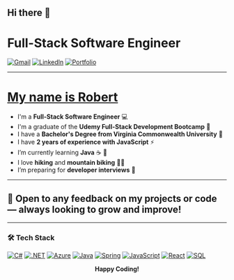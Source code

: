 ## Hi there 👋

# Full-Stack Software Engineer

[![Gmail](https://img.shields.io/badge/Gmail-D14836?style=for-the-badge&logo=gmail&logoColor=white)](mailto:cossrca@gmail.com)
[![LinkedIn](https://img.shields.io/badge/LinkedIn-0077B5?style=for-the-badge&logo=linkedin&logoColor=white)](https://www.linkedin.com/in/robert-coss/)
[![Portfolio](https://img.shields.io/badge/Portfolio-000000?style=for-the-badge&logo=react&logoColor=white)](https://github.com/Cossra)

---

# <u>My name is Robert</u>

- I'm a **Full-Stack Software Engineer** 💻  
- I'm a graduate of the **Udemy Full-Stack Development Bootcamp** 🥷  
- I have a **Bachelor's Degree from Virginia Commonwealth University** 🐏  
- I have **2 years of experience with JavaScript** ⚡  
- I’m currently learning **Java** ☕ 🌱
- I love **hiking** and **mountain biking** 🚵‍♂️  
- I’m preparing for **developer interviews** 🔭

---

## 🌟 Open to any feedback on my projects or code — always looking to **grow and improve**!

---

### 🛠 Tech Stack

[![C#](https://img.shields.io/badge/C%23-239120?style=for-the-badge&logo=csharp&logoColor=white)]()
[![.NET](https://img.shields.io/badge/.NET-512BD4?style=for-the-badge&logo=dotnet&logoColor=white)]()
[![Azure](https://img.shields.io/badge/Azure-0078D4?style=for-the-badge&logo=microsoftazure&logoColor=white)]()
[![Java](https://img.shields.io/badge/Java-ED8B00?style=for-the-badge&logo=openjdk&logoColor=white)]()
[![Spring](https://img.shields.io/badge/Spring-6DB33F?style=for-the-badge&logo=spring&logoColor=white)]()
[![JavaScript](https://img.shields.io/badge/JavaScript-F7DF1E?style=for-the-badge&logo=javascript&logoColor=black)]()
[![React](https://img.shields.io/badge/React-20232A?style=for-the-badge&logo=react&logoColor=61DAFB)]()
[![SQL](https://img.shields.io/badge/SQL-4479A1?style=for-the-badge&logo=postgresql&logoColor=white)]()

<p align="center">
  <b>Happy Coding!</b>
</p>
